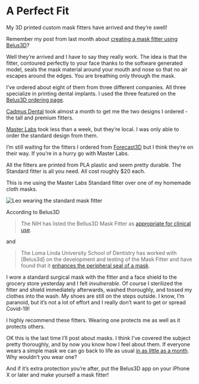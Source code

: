 # A Perfect Fit


My 3D printed custom mask fitters have arrived and they’re swell!

<!--more-->

Remember my post from last month about [creating a mask fitter using Belus3D](https://leo.fm/2020/06/improved/)? 

Well they’re arrived and I have to say they really work. The idea is that the fitter, contoured perfectly to your face thanks to the software generated model, seals the mask material around your mouth and nose so that no air escapes around the edges. You are  breathing only through the mask. 

I’ve ordered about eight of them from three different companies. All three specialize in printing dental implants. I used the three featured on the [Belus3D ordering page](https://bellus3d.com/solutions/mask-fitter-order). 

[Cadmus Dental](https://www.cadmusdental.com/cadmus-store/mask-fitters) took almost a month to get me the two designs I ordered - the tall and premium fitters. 

[Master Labs](https://masterlaboratories.com/product/bellus3d-mask-fitter/) took less than a week, but they’re local. I was only able to order the standard design from them. 

I’m still waiting for the fitters I ordered from [Forecast3D](https://www.forecast3d.com/services/bellus3d-mask-fitter) but I think they’re on their way. If you’re in a hurry go with Master Labs. 

All the fitters are printed from PLA plastic and seem pretty durable. The Standard fitter is all you need. All cost roughly $20 each. 

This is me using the Master Labs Standard fitter over one of my homemade cloth masks.

![ Leo wearing the standard mask fitter ](https://leo.fm/images/maskfitter.png "Go ahead, come at me Covid!")

According to Belus3D

> The NIH has listed the Bellus3D Mask Fitter as [appropriate for clinical use](https://3dprint.nih.gov/discover/3dpx-013836).

and 

> The Loma Linda University School of Dentistry has worked with [Belus3d] on the development and testing of the Mask Fitter            and have found that it [enhances the peripheral seal of a mask](https://dentistry.llu.edu/about/school-news/llu-school-dentistry-and-bellus3d-collaborate-mask-solutions-during-covid-19).         

I wore a standard surgical mask with the fitter and a face shield to the grocery store yesterday and I felt _invulnerable_. Of course I sterilized the fitter and shield immediately afterwards, washed thoroughly, and tossed my clothes into the wash. My shoes are still on the steps outside. I know, I’m paranoid, but it’s not a lot of effort and I really don’t want to get or spread Covid-19!

I highly recommend these fitters. Wearing one protects me as well as it protects others. 

OK this is the last time I’ll post about masks. I think I’ve covered the subject pretty thoroughly, and by now you know how I feel about them. If everyone wears a simple mask we can go back to life as usual [in as little as a month](https://www.axios.com/cdc-director-masking-coronavirus-dba00f19-4167-43a0-b021-9a9e66974517.html). Why wouldn’t you wear one? 

And if it’s extra protection you’re after, put the Belus3D app on your iPhone X or later and make yourself a mask fitter!


